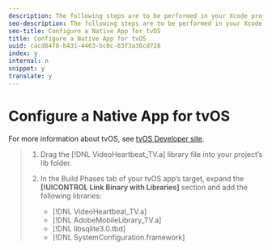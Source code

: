 ```yaml
---
description: The following steps are to be performed in your Xcode project. This guide is written assuming your project has a target that is an Apple TV app targeting tvOS.
seo-description: The following steps are to be performed in your Xcode project. This guide is written assuming your project has a target that is an Apple TV app targeting tvOS.
seo-title: Configure a Native App for tvOS
title: Configure a Native App for tvOS
uuid: cacd84f8-b431-4463-bc0c-83f3a36cd728
index: y
internal: n
snippet: y
translate: y
---
```


# Configure a Native App for tvOS

For more information about tvOS, see [ tvOS Developer site](https://developer.apple.com/tvos/documentation/). 

>1. Drag the [!DNL  VideoHeartbeat_TV.a] library file into your project’s lib folder.
>1. In the Build Phases tab of your tvOS app’s target, expand the **[!UICONTROL  Link Binary with Libraries]** section and add the following libraries:
>    
>    * [!DNL  VideoHeartbeat_TV.a]
>    * [!DNL  AdobeMobileLibrary_TV.a]
>    * [!DNL  libsqlite3.0.tbd]
>    * [!DNL  SystemConfiguration.framework]
>    

